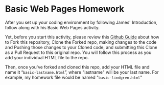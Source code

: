 # Basic Web Pages Homework

After you set up your coding environment by following James' Introduction, follow along with his Basic Web Pages activity.

Yet, before you start this activity, please review this [Github Guide](https://guides.github.com/activities/forking/) about how to Fork this repository, Clone the Forked repo, making changes to the code and Pushing those changes to your Cloned code, and submitting this Clone as a Pull Request to this original repo. You will follow this process as you add your individual HTML file to the repo.

Then, once you've forked and cloned this repo, add your HTML file and name it “<code>basic-lastname.html</code>”, where "lastname" will be your last name. For example, my homework file would be named "<code>basic-lindgren.html</code>"
